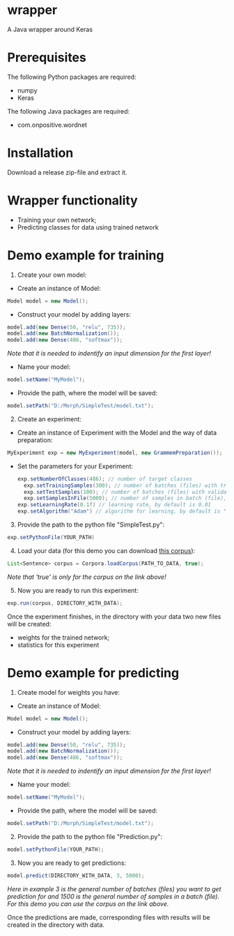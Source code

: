 # wrapper
A Java wrapper around Keras

# Prerequisites
The following Python packages are required:
* numpy
* Keras

The following Java packages are required:
* com.onpositive.wordnet

# Installation
Download a release zip-file and extract it.

# Wrapper functionality
* Training your own network;
* Predicting classes for data using trained network

# Demo example for training
1. Create your own model:
* Create an instance of Model:
```java
Model model = new Model();
```
* Construct your model by adding layers: 
```java
model.add(new Dense(50, "relu", 735));
model.add(new BatchNormalization());
model.add(new Dense(486, "softmax"));
```
*Note that it is needed to indentify an input dimension for the first layer!*
* Name your model: 
```java
model.setName("MyModel");
```
* Provide the path, where the model will be saved: 
```java
model.setPath("D:/Morph/SimpleTest/model.txt");
```
2. Create an experiment:
* Create an instance of Experiment with the Model and the way of data preparation: 
```java
MyExperiment exp = new MyExperiment(model, new GrammemPreparation());
```
* Set the parameters for your Experiment:
  ```java
  exp.setNumberOfClasses(486); // number of target classes
	exp.setTrainingSamples(300); // number of batches (files) with training samples
	exp.setTestSamples(100); // number of batches (files) with validation samples
	exp.setSamplesInFile(5000); // number of samples in batch (file), by default is 1000
  exp.setLearningRate(0.1f) // learning rate, by default is 0.01
  exp.setAlgorithm("Adam") // algorithm for learning, by default is "SGD"
  ```
3. Provide the path to the python file "SimpleTest.py":
```java
exp.setPythonFile(YOUR_PATH)
```
4. Load your data (for this demo you can download [this corpus](https://github.com/dialogue-evaluation/morphoRuEval-2017/blob/master/OpenCorpora_Texts.rar)):
```java
List<Sentence> corpus = Corpora.loadCorpus(PATH_TO_DATA, true);
```
*Note that 'true' is only for the corpus on the link above!*

5. Now you are ready to run this experiment:
```java
exp.run(corpus, DIRECTORY_WITH_DATA);
```
Once the experiment finishes, in the directory with your data two new files will be created:
  * weights for the trained network;
  * statistics for this experiment
  
# Demo example for predicting
1. Create model for weights you have:
* Create an instance of Model:
```java
Model model = new Model();
```
* Construct your model by adding layers: 
```java
model.add(new Dense(50, "relu", 735));
model.add(new BatchNormalization());
model.add(new Dense(486, "softmax"));
```
*Note that it is needed to indentify an input dimension for the first layer!*
* Name your model: 
```java
model.setName("MyModel");
```
* Provide the path, where the model will be saved: 
```java
model.setPath("D:/Morph/SimpleTest/model.txt");
```
2. Provide the path to the python file "Prediction.py":
```java
model.setPythonFile(YOUR_PATH);
```
3. Now you are ready to get predictions:
```java
model.predict(DIRECTORY_WITH_DATA, 3, 5000);
```
*Here in example 3 is the general number of batches (files) you want to get prediction for and 1500 is the general number of samples in a batch (file).
For this demo you can use the corpus on the link above.*

Once the predictions are made, corresponding files with results will be created in the directory with data.


